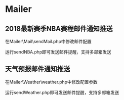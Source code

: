 # Mailer 

## 2018最新赛季NBA赛程邮件通知推送

在Mailer\Mail\sendMail.php中修改邮件配置

运行sendNBA.php即可发送邮件提醒，支持多邮箱发送

## 天气预报邮件通知推送

在Mailer\Weather\weather.php中修改配置参数

运行sendWeather.php即可发送邮件提醒，支持多邮箱发送
